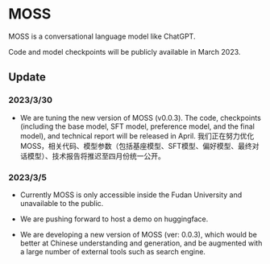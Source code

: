 # MOSS
MOSS is a conversational language model like ChatGPT.

Code and model checkpoints will be publicly available in March 2023.

## Update

### 2023/3/30

- We are tuning the new version of MOSS (v0.0.3). The code, checkpoints (including the base model, SFT model, preference model, and the final model), and technical report will be released in April. 我们正在努力优化MOSS，相关代码、模型参数（包括基座模型、SFT模型、偏好模型、最终对话模型）、技术报告将推迟至四月份统一公开。

### 2023/3/5

- Currently MOSS is only accessible inside the Fudan University and unavailable to the public.

- We are pushing forward to host a demo on huggingface.

- We are developing a new version of MOSS (ver: 0.0.3), which would be better at Chinese understanding and generation, and be augmented with a large number of external tools such as search engine.
